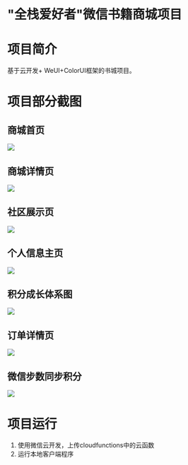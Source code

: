 # "全栈爱好者"微信书籍商城项目
# 项目简介
基于云开发+ WeUI+ColorUI框架的书城项目。
# 项目部分截图
## 商城首页
![](https://github.com/luvpretty/wx_shop/blob/master/membership-miniprogram/image/home.PNG)
## 商城详情页
![](https://github.com/luvpretty/wx_shop/blob/master/membership-miniprogram/image/detail.PNG)
## 社区展示页
![](https://github.com/luvpretty/wx_shop/blob/master/membership-miniprogram/image/USG.PNG)
## 个人信息主页
![](https://github.com/luvpretty/wx_shop/blob/master/membership-miniprogram/image/myInfo.PNG)
## 积分成长体系图
![](https://github.com/luvpretty/wx_shop/blob/master/membership-miniprogram/image/grow.PNG)
## 订单详情页
![](https://github.com/luvpretty/wx_shop/blob/master/membership-miniprogram/image/order.PNG)
## 微信步数同步积分
![](https://github.com/luvpretty/wx_shop/blob/master/membership-miniprogram/image/wx.PNG)
# 项目运行
1. 使用微信云开发，上传cloudfunctions中的云函数
2. 运行本地客户端程序

